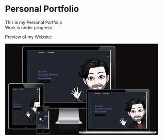 # Personal Portfolio
<p>This is my Personal Portfolio<br>
Work is under progress<br></p>
<p> Preview of my Website: </p>
<img src="./assets/img/Preview.png" width="600px">
